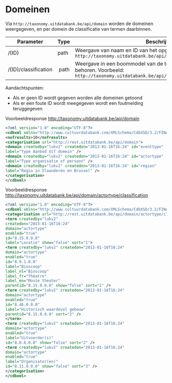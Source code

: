 ---
---

# Domeinen

Via ```http://taxonomy.uitdatabank.be/api/domain``` worden de domeinen weergegeven, en per domein de classificatie van termen daarbinnen.


| Parameter | Type | Beschrijving |
| -- | -- | -- |
| /{ID} | path |  Weergave van naam en ID van het opgevraagde domein. Voorbeeld: ```http://taxonomy.uitdatabank.be/api/domain/eventtype``` |
| /{ID}/classification | path | Weergave in een boommodel van de termen die tot het domein behoren. Voorbeeld: ```http://taxonomy.uitdatabank.be/api/domain/eventtype/classification```

Aandachtspunten:

* Als er geen ID wordt gegeven worden alle domeinen getoond
* Als er een foute ID wordt meegegeven wordt een foutmelding teruggegeven


Voorbeeldresponse http://taxonomy.uitdatabank.be/api/domain

```xml
<?xml version="1.0" encoding="UTF-8"?>
<cdbxml xmlns="http://www.cultuurdatabank.com/XMLSchema/CdbXSD/3.2/FINAL">
<nofresults>10</nofresults>
<categorisation url="http://rest.uitdatabank.be/api/domain">
<domain createdby="lukv2" createdon="2013-01-16T16:24" id="eventtype"
label="Type Aanbod UiT domein" />
<domain createdby="lukv2" createdon="2013-01-16T16:24" id="actortype"
label="Type organisatie of persoon" />
<domain createdby="lukv2" createdon="2013-01-16T16:24" id="region"
label="Regio in Vlaanderen en Brussel" />
</categorisation>
</cdbxml>
```

Voorbeeldresponse http://taxonomy.uitdatabank.be/api/domain/actortype/classification

```xml
<?xml version="1.0" encoding="UTF-8"?>
<cdbxml xmlns="http://www.cultuurdatabank.com/XMLSchema/CdbXSD/3.2/FINAL">
<categorisation url="http://rest.uitdatabank.be/api/domain/actortype/classification">
<term createdby="lukv2"
createdon="2013-01-16T16:24"
domain="actortype"
enabled="true"
id="8.15.0.0.0"
label="Locatie" show="false" sort="1">
<term createdby="lukv2" createdon="2013-01-16T16:24"
domain="actortype"
enabled="true"
id="8.9.1.0.0"
label="Bioscoop"
label_nl="Bioscoop"
label_fr="Théatre"
label_en="Movie theater"
parentid="8.15.0.0.0" show="false" sort="1" />
<term createdby="lukv2" createdon="2013-01-16T16:24"
domain="actortype"
enabled="true"
id="8.46.0.0.0"
label="Historisch waardevol gebouw"
parentid="8.15.0.0.0" sort="2" />
</term>
<term createdby="lukv2" createdon="2013-01-16T16:24"
domain="actortype"
enabled="true"
label="Uitvoerder(s)"
id="8.0.0.0.0" show="false" sort="2" />
<term createdby="lukv2" createdon="2013-01-16T16:24"
domain="actortype"
enabled="true"
label="Organisator(en)"
id="8.11.0.0.0" show="false" sort="3" />
</categorisation>
</cdbxml>
```
